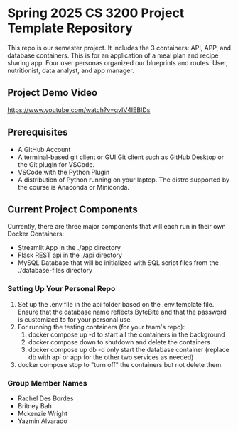 # Spring 2025 CS 3200 Project Template Repository

This repo is our semester project. It includes the 3 containers: API, APP, and database containers. This is for an application of a meal plan and recipe sharing app. Four user personas organized our blueprints and routes: User, nutritionist, data analyst, and app manager.
## Project Demo Video
https://www.youtube.com/watch?v=qvIV4IEBIDs 

## Prerequisites

- A GitHub Account
- A terminal-based git client or GUI Git client such as GitHub Desktop or the Git plugin for VSCode.
- VSCode with the Python Plugin
- A distribution of Python running on your laptop. The distro supported by the course is Anaconda or Miniconda.


## Current Project Components

Currently, there are three major components that will each run in their own Docker Containers:

- Streamlit App in the ./app directory
- Flask REST api in the ./api directory
- MySQL Database that will be initialized with SQL script files from the ./database-files directory

### Setting Up Your Personal Repo

1. Set up the .env file in the api folder based on the .env.template file.  Ensure that the database name reflects ByteBite and that the password is customized to for your personal use. 
2. For running the testing containers (for your team's repo):
   1. docker compose up -d to start all the containers in the background
   2. docker compose down to shutdown and delete the containers
   3. docker compose up db -d only start the database container (replace db with api or app for the other two services as needed)
3. docker compose stop to "turn off" the containers but not delete them.

### Group Member Names 
- Rachel Des Bordes 
- Britney Bah
- Mckenzie Wright
- Yazmin Alvarado
